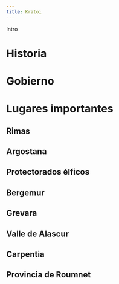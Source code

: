 ```yaml
---
title: Kratoi
---
```


Intro

# Historia



# Gobierno



# Lugares importantes

## Rimas

## Argostana

## Protectorados élficos

## Bergemur

## Grevara

## Valle de Alascur

## Carpentia

## Provincia de Roumnet
